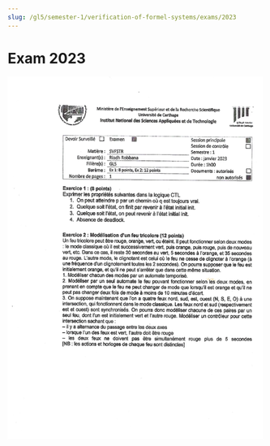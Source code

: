 ```yaml
---
slug: /gl5/semester-1/verification-of-formel-systems/exams/2023
---
```


# Exam 2023

![1](assets/2023-1.jpg)
